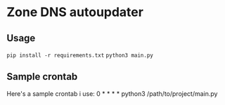 # Zone DNS autoupdater
## Usage
`pip install -r requirements.txt`
`python3 main.py`

## Sample crontab
Here's a sample crontab i use:
0 * * * * python3 /path/to/project/main.py
